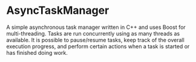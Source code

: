 # AsyncTaskManager
A simple asynchronous task manager written in C++ and uses Boost for multi-threading. Tasks are run concurrently using as many threads as available. It is possible to pause/resume tasks, keep track of the overall execution progress, and perform certain actions when a task is started or has finished doing work.
